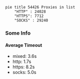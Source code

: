 
```mermaid
pie title 54426 Proxies in list
    "HTTP" : 24028
    "HTTPS": 7712
    "SOCKS" : 29240
```

### Some Info
#### Average Timeout

- mixed: 3.6s
- http: 1.7s
- https: 8.2s
- socks: 5.0s